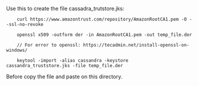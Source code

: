 Use this to create the file cassadra_trutstore.jks:

```
    curl https://www.amazontrust.com/repository/AmazonRootCA1.pem -O --ssl-no-revoke
    
    openssl x509 -outform der -in AmazonRootCA1.pem -out temp_file.der
    
    // For error to openssl: https://tecadmin.net/install-openssl-on-windows/
    
    keytool -import -alias cassandra -keystore cassandra_truststore.jks -file temp_file.der
```

Before copy the file and paste on this directory.